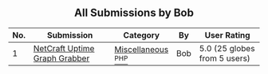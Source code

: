 ﻿<div align="center">

## All Submissions by Bob

</div>

No.  | Submission | Category | By   | User Rating
---- | ---------- | -------- | ---- | -----------
1 | [NetCraft Uptime Graph Grabber<br />](https://github.com/Planet-Source-Code/bob-netcraft-uptime-graph-grabber__8-831) | [Miscellaneous<br /><sup>PHP</sup>](../ByCategory/miscellaneous__8-1.md) | Bob | 5.0 (25 globes from 5 users)
